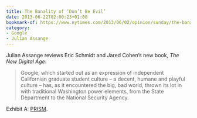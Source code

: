 ```yaml
---
title: The Banality of ‘Don’t Be Evil’
date: 2013-06-22T02:00:23+01:00
bookmark-of: https://www.nytimes.com/2013/06/02/opinion/sunday/the-banality-of-googles-dont-be-evil.html
category:
- Google
- Julian Assange
---
```

Julian Assange reviews Eric Schmidt and Jared Cohen’s new book, <cite>The New Digital Age</cite>:

> Google, which started out as an expression of independent Californian graduate student culture – a decent, humane and playful culture – has, as it encountered the big, bad world, thrown its lot in with traditional Washington power elements, from the State Department to the National Security Agency.

Exhibit A: [PRISM][1].

[1]: https://www.theguardian.com/world/2013/jun/06/us-tech-giants-nsa-data
